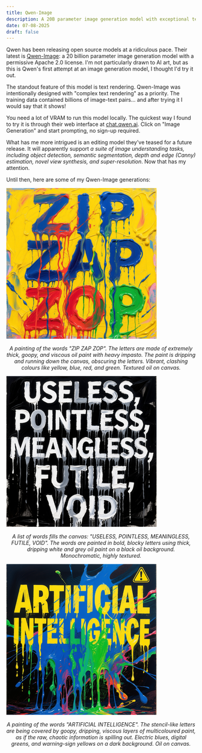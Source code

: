 ```yaml
---
title: Qwen-Image
description: A 20B parameter image generation model with exceptional text rendering.
date: 07-08-2025
draft: false
---
```


Qwen has been releasing open source models at a ridiculous pace. Their latest is [Qwen-Image](https://qwenlm.github.io/blog/qwen-image/): a 20 billion parameter image generation model with a permissive Apache 2.0 license. I'm not particularly drawn to AI art, but as this is Qwen's first attempt at an image generation model, I thought I'd try it out.

The standout feature of this model is text rendering. Qwen-Image was intentionally designed with "complex text rendering" as a priority. The training data contained billions of image-text pairs... and after trying it I would say that it shows!

You need a lot of VRAM to run this model locally. The quickest way I found to try it is through their web interface at [chat.qwen.ai](https://chat.qwen.ai/). Click on "Image Generation" and start prompting, no sign-up required.

What has me more intrigued is an editing model they've teased for a future release. It will apparently support _a suite of image understanding tasks, including object detection, semantic segmentation, depth and edge (Canny) estimation, novel view synthesis, and super-resolution_. Now that has my attention.

Until then, here are some of my Qwen-Image generations:

![Zip Zap Zop](../../img/qwen-image-1.png)

<div align="center"><i>A painting of the words "ZIP ZAP ZOP". The letters are made of extremely thick, goopy, and viscous oil paint with heavy impasto. The paint is dripping and running down the canvas, obscuring the letters. Vibrant, clashing colours like yellow, blue, red, and green. Textured oil on canvas.</i></div>

![Useless](../../img/qwen-image-2.png)

<div align="center"><i>A list of words fills the canvas: "USELESS, POINTLESS, MEANINGLESS, FUTILE, VOID". The words are painted in bold, blocky letters using thick, dripping white and grey oil paint on a black oil background. Monochromatic, highly textured.</i></div>

![Artificial Intelligence](../../img/qwen-image-3.png)

<div align="center"><i>A painting of the words "ARTIFICIAL INTELLIGENCE". The stencil-like letters are being covered by goopy, dripping, viscous layers of multicoloured paint, as if the raw, chaotic information is spilling out. Electric blues, digital greens, and warning-sign yellows on a dark background. Oil on canvas.</i></div>
